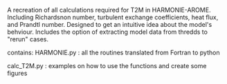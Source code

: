 A recreation of all calculations required for T2M in HARMONIE-AROME. Including Richardsnon number, turbulent exchange coefficients, heat flux, and Prandtl number. 
Designed to get an intuitive idea about the model's behviour. Includes the option of extracting model data from thredds to "rerun" cases.

contains:
HARMONIE.py : all the routines translated from Fortran to python

calc_T2M.py : examples on how to use the functions and create some figures
